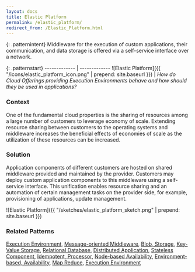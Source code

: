 ```yaml
---
layout: docs
title: Elastic Platform
permalink: /elastic_platform/
redirect_from: /Elastic_Platform.html
---
```


{: .patternintent}
Middleware for the execution of custom applications, their communication, and data storage is offered via a self-service interface over a network.

{: .patternstart}
------------- | -------------
![Elastic Platform]({{ "/icons/elastic_platform_icon.png" | prepend: site.baseurl }})  | *How do Cloud Offerings providing Execution Environments behave and how should they be used in applications?*

### Context
One of the fundamental cloud properties is the sharing of resources among a large number of customers to leverage economy of scale. Extending resource sharing between customers to the operating systems and middleware increases the beneficial effects of economies of scale as the utilization of these resources can be increased.

### Solution
Application components of different customers are hosted on shared middleware provided and maintained by the provider. Customers may deploy custom application components to this middleware using a self-service interface. This unification enables resource sharing and an automation of certain management tasks on the provider side, for example, provisioning of applications, update management.
 
![Elastic Platform]({{ "/sketches/elastic_platform_sketch.png" | prepend: site.baseurl }})

### Related Patterns
[Execution Environment](/execution_environment/), [Message-oriented Middleware](/message_oriented_middleware/), [Blob, Storage](/blob_storage/), [Key-Value Storage](/key_value_storage/), [Relational Database](/relational_database/), [Distributed Application](/distributed_application/), [Stateless Component](/stateless_component/), [Idempotent, Processor](/idempotent_processor/), [Node-based Availability](/node_based_availability/), [Environment-based, Availability](/environment_based_availability/), [Map Reduce](/map_reduce/), [Execution Environment](/execution_environment/)